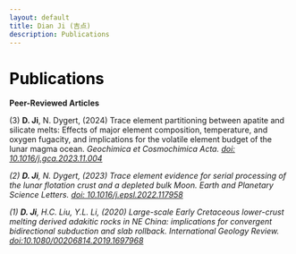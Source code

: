 ```yaml
---
layout: default
title: Dian Ji (吉点)
description: Publications
---
```


# <span style="color:black">Publications</span>
 
**Peer-Reviewed Articles**
  
(3) **D. Ji**, N. Dygert, (2024) Trace element partitioning between apatite and silicate melts: Effects of major element composition, temperature, and oxygen fugacity, and implications for the volatile element budget of the lunar magma ocean. <em>Geochimica et Cosmochimica Acta<em>. [doi: 10.1016/j.gca.2023.11.004](https://doi.org/10.1016/j.gca.2023.11.004) <br>

(2) **D. Ji**, N. Dygert, (2023) Trace element evidence for serial processing of the lunar flotation crust and a depleted bulk Moon. <em>Earth and Planetary Science Letters<em>. [doi: 10.1016/j.epsl.2022.117958](https://doi.org/10.1016/j.epsl.2022.117958)<br>

(1) **D. Ji**, H.C. Liu, Y.L. Li, (2020) Large-scale Early Cretaceous lower-crust melting derived adakitic rocks in NE China: implications for convergent bidirectional subduction and slab rollback. <em>International Geology Review<em>. [doi:10.1080/00206814.2019.1697968](https://doi.org/10.1080/00206814.2019.1697968)
